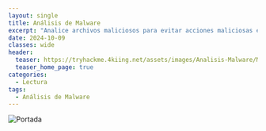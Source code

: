 ```yaml
---
layout: single
title: Análisis de Malware
excerpt: "Analice archivos maliciosos para evitar acciones maliciosas e identificar ataques."
date: 2024-10-09
classes: wide
header:
  teaser: https://tryhackme.4kiing.net/assets/images/Analisis-Malware/Malware.jpeg
  teaser_home_page: true
categories:
  - Lectura
tags:
  - Análisis de Malware
---
```


![Portada](https://tryhackme.4kiing.net/assets/images/Analisis-Malware/Portada.jpg)

